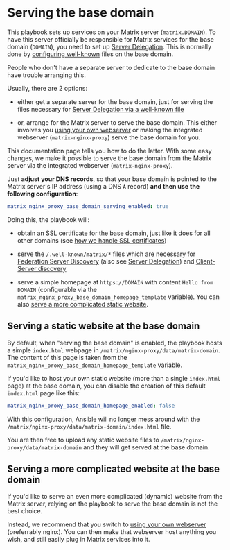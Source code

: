 # Serving the base domain

This playbook sets up services on your Matrix server (`matrix.DOMAIN`).
To have this server officially be responsible for Matrix services for the base domain (`DOMAIN`), you need to set up [Server Delegation](howto-server-delegation.md).
This is normally done by [configuring well-known](configuring-well-known.md) files on the base domain.

People who don't have a separate server to dedicate to the base domain have trouble arranging this.

Usually, there are 2 options:

- either get a separate server for the base domain, just for serving the files necessary for [Server Delegation via a well-known file](howto-server-delegation.md#server-delegation-via-a-well-known-file)

- or, arrange for the Matrix server to serve the base domain. This either involves you [using your own webserver](configuring-playbook-own-webserver.md) or making the integrated webserver (`matrix-nginx-proxy`) serve the base domain for you.

This documentation page tells you how to do the latter. With some easy changes, we make it possible to serve the base domain from the Matrix server via the integrated webserver (`matrix-nginx-proxy`).

Just **adjust your DNS records**, so that your base domain is pointed to the Matrix server's IP address (using a DNS `A` record) **and then use the following configuration**:

```yaml
matrix_nginx_proxy_base_domain_serving_enabled: true
```

Doing this, the playbook will:

- obtain an SSL certificate for the base domain, just like it does for all other domains (see [how we handle SSL certificates](configuring-playbook-ssl-certificates.md))

- serve the `/.well-known/matrix/*` files which are necessary for [Federation Server Discovery](configuring-well-known.md#introduction-to-client-server-discovery) (also see [Server Delegation](howto-server-delegation.md)) and [Client-Server discovery](configuring-well-known.md#introduction-to-client-server-discovery)

- serve a simple homepage at `https://DOMAIN` with content `Hello from DOMAIN` (configurable via the `matrix_nginx_proxy_base_domain_homepage_template` variable). You can also [serve a more complicated static website](#serving-a-static-website-at-the-base-domain).


## Serving a static website at the base domain

By default, when "serving the base domain" is enabled, the playbook hosts a simple `index.html` webpage in `/matrix/nginx-proxy/data/matrix-domain`.
The content of this page is taken from the `matrix_nginx_proxy_base_domain_homepage_template` variable.

If you'd like to host your own static website (more than a single `index.html` page) at the base domain, you can disable the creation of this default `index.html` page like this:

```yaml
matrix_nginx_proxy_base_domain_homepage_enabled: false
```

With this configuration, Ansible will no longer mess around with the `/matrix/nginx-proxy/data/matrix-domain/index.html` file.

You are then free to upload any static website files to `/matrix/nginx-proxy/data/matrix-domain` and they will get served at the base domain.


## Serving a more complicated website at the base domain

If you'd like to serve an even more complicated (dynamic) website from the Matrix server, relying on the playbook to serve the base domain is not the best choice.

Instead, we recommend that you switch to [using your own webserver](configuring-playbook-own-webserver.md) (preferrably nginx). You can then make that webserver host anything you wish, and still easily plug in Matrix services into it.
